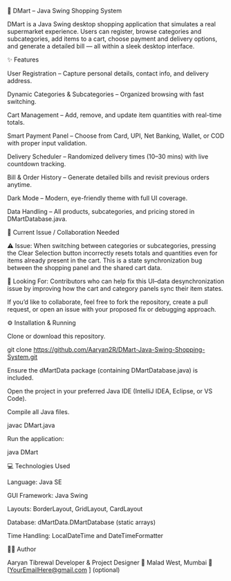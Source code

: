 🛒 DMart – Java Swing Shopping System

DMart is a Java Swing desktop shopping application that simulates a real supermarket experience.
Users can register, browse categories and subcategories, add items to a cart, choose payment and delivery options, and generate a detailed bill — all within a sleek desktop interface.

✨ Features

User Registration – Capture personal details, contact info, and delivery address.

Dynamic Categories & Subcategories – Organized browsing with fast switching.

Cart Management – Add, remove, and update item quantities with real-time totals.

Smart Payment Panel – Choose from Card, UPI, Net Banking, Wallet, or COD with proper input validation.

Delivery Scheduler – Randomized delivery times (10–30 mins) with live countdown tracking.

Bill & Order History – Generate detailed bills and revisit previous orders anytime.

Dark Mode – Modern, eye-friendly theme with full UI coverage.

Data Handling – All products, subcategories, and pricing stored in DMartDatabase.java.

🧠 Current Issue / Collaboration Needed

⚠️ Issue:
When switching between categories or subcategories, pressing the Clear Selection button incorrectly resets totals and quantities even for items already present in the cart.
This is a state synchronization bug between the shopping panel and the shared cart data.

🧩 Looking For:
Contributors who can help fix this UI–data desynchronization issue by improving how the cart and category panels sync their item states.

If you’d like to collaborate, feel free to fork the repository, create a pull request, or open an issue with your proposed fix or debugging approach.

⚙️ Installation & Running

Clone or download this repository.

git clone https://github.com/Aaryan2R/DMart-Java-Swing-Shopping-System.git


Ensure the dMartData package (containing DMartDatabase.java) is included.

Open the project in your preferred Java IDE (IntelliJ IDEA, Eclipse, or VS Code).

Compile all Java files.

javac DMart.java


Run the application:

java DMart

💻 Technologies Used

Language: Java SE

GUI Framework: Java Swing

Layouts: BorderLayout, GridLayout, CardLayout

Database: dMartData.DMartDatabase (static arrays)

Time Handling: LocalDateTime and DateTimeFormatter

🧑‍💻 Author

Aaryan Tibrewal
Developer & Project Designer
📍 Malad West, Mumbai
📧 [YourEmailHere@gmail.com
] (optional)
